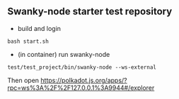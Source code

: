 ## Swanky-node starter test repository

- build and login

```
bash start.sh
```

- (in container) run swanky-node

```
test/test_project/bin/swanky-node --ws-external
```

Then open
<https://polkadot.js.org/apps/?rpc=ws%3A%2F%2F127.0.0.1%3A9944#/explorer>
